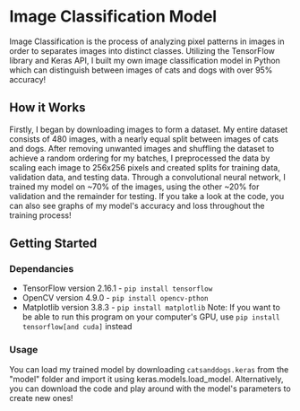 # Image Classification Model

Image Classification is the process of analyzing pixel patterns in images in order to separates images into distinct classes. Utilizing the TensorFlow library and Keras API, I built my own image classification model in Python which can distinguish between images of cats and dogs with over 95% accuracy! 

## How it Works

Firstly, I began by downloading images to form a dataset. My entire dataset consists of 480 images, with a nearly equal split between images of cats and dogs. After removing unwanted images and shuffling the dataset to achieve a random ordering for my batches, I preprocessed the data by scaling each image to 256x256 pixels and created splits for training data, validation data, and testing data. Through a convolutional neural network, I trained my model on ~70% of the images, using the other ~20% for validation and the remainder for testing. If you take a look at the code, you can also see graphs of my model's accuracy and loss throughout the training process!

## Getting Started

### Dependancies
* TensorFlow version 2.16.1 - `pip install tensorflow`
* OpenCV version 4.9.0 - `pip install opencv-pthon`
* Matplotlib version 3.8.3 - `pip install matplotlib`
Note: If you want to be able to run this program on your computer's GPU, use `pip install tensorflow[and cuda]` instead

### Usage
You can load my trained model by downloading `catsanddogs.keras` from the "model" folder and import it using keras.models.load_model. Alternatively, you can download the code and play around with the model's parameters to create new ones!
